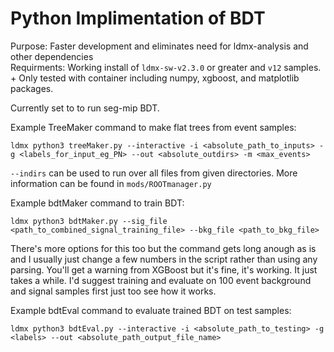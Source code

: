 # Python Implimentation of BDT

Purpose: Faster development and eliminates need for ldmx-analysis and other dependencies\
Requirments: Working install of `ldmx-sw-v2.3.0` or greater and `v12` samples.\
       +     Only tested with container including numpy, xgboost, and matplotlib packages.
             
Currently set to to run seg-mip BDT.

Example TreeMaker command to make flat trees from event samples:
```
ldmx python3 treeMaker.py --interactive -i <absolute_path_to_inputs> -g <labels_for_input_eg_PN> --out <absolute_outdirs> -m <max_events>
```
`--indirs` can be used to run over all files from given directories. More information can be found in `mods/ROOTmanager.py`

Example bdtMaker command to train BDT:
```
ldmx python3 bdtMaker.py --sig_file <path_to_combined_signal_training_file> --bkg_file <path_to_bkg_file>
```
There's more options for this too but the command gets long anough as is and I usually just change a few numbers in the script rather than using any parsing. You'll get a warning from XGBoost but it's fine, it's working. It just takes a while. I'd suggest training and evaluate on 100 event background and signal samples first just too see how it works.

Example bdtEval command to evaluate trained BDT on test samples:
```
ldmx python3 bdtEval.py --interactive -i <absolute_path_to_testing> -g <labels> --out <absolute_path_output_file_name>
```
